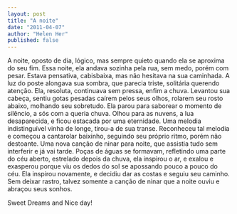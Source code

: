 ```yaml
---
layout: post
title: "A noite"
date: "2011-04-07"
author: "Helen Her"
published: false
---
```

A noite, oposto de dia, lógico, mas sempre quieto quando ela se aproxima do seu fim.
Essa noite, ela andava sozinha pela rua, sem medo, porém com pesar. Estava pensativa, cabisbaixa, mas não hesitava na sua caminhada.
A luz do poste alongava sua sombra, que parecia triste, solitária querendo atenção.
Ela, resoluta, continuava sem pressa, enfim a chuva.
Levantou sua cabeça, sentiu gotas pesadas caírem pelos seus olhos, rolarem seu rosto abaixo, molhando seu sobretudo. Ela parou para saborear o momento de silêncio, a sós com a queria chuva.
Olhou para as nuvens, a lua desaparecida, e ficou estacada por uma eternidade.
Uma melodia indistinguível vinha de longe, tirou-a de sua transe. Reconheceu tal melodia e começou a cantarolar baixinho, seguindo seu próprio ritmo, porém não destoante. Uma nova canção de ninar para noite, que assistia tudo sem interferir e já vai tarde.
Poças de águas se formavam, refletindo uma parte do céu aberto, estrelado depois da chuva, ela inspirou o ar, e exalou e exasperou porque viu os dedos do sol se apossando pouco a pouco do céu.
Ela inspirou novamente, e decidiu dar as costas e seguiu seu caminho.
Sem deixar rastro, talvez somente a canção de ninar que a noite ouviu e abraçou seus sonhos.


Sweet Dreams and Nice day!
